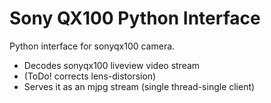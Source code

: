 Sony QX100 Python Interface
===========================

Python interface for sonyqx100 camera.
  - Decodes sonyqx100 liveview video stream
  - (ToDo! corrects lens-distorsion)
  - Serves it as an mjpg stream (single thread-single client)
